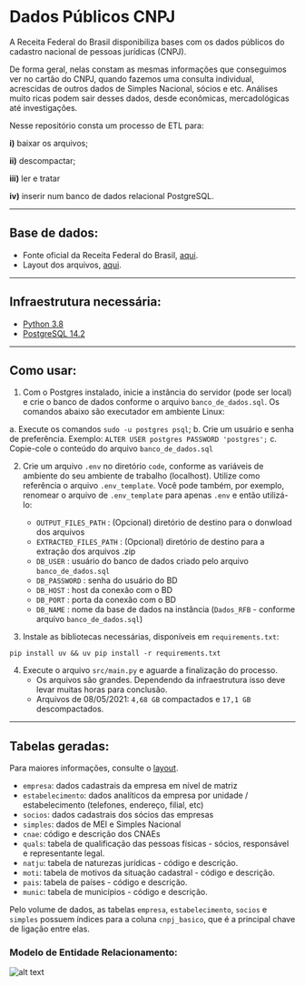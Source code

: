 # Dados Públicos CNPJ

A Receita Federal do Brasil disponibiliza bases com os dados públicos do cadastro nacional de pessoas jurídicas (CNPJ). 

De forma geral, nelas constam as mesmas informações que conseguimos ver no cartão do CNPJ, quando fazemos uma consulta individual, acrescidas de outros dados de Simples Nacional, sócios e etc. Análises muito ricas podem sair desses dados, desde econômicas, mercadológicas até investigações.

Nesse repositório consta um processo de ETL para: 

  **i)** baixar os arquivos; 
  
  **ii)** descompactar; 
  
  **iii)** ler e tratar
  
  **iv)** inserir num banco de dados relacional PostgreSQL.

---------------------

## Base de dados:

- Fonte oficial da Receita Federal do Brasil, [aqui](https://dados.gov.br/dados/conjuntos-dados/cadastro-nacional-da-pessoa-jurdica---cnpj).
- Layout dos arquivos, [aqui](https://www.gov.br/receitafederal/dados/cnpj-metadados.pdf).

---------------------

## Infraestrutura necessária:

- [Python 3.8](https://www.python.org/downloads/release/python-3810/)
- [PostgreSQL 14.2](https://www.postgresqltutorial.com/postgresql-getting-started/install-postgresql-linux/)
  
---------------------

## Como usar:

1. Com o Postgres instalado, inicie a instância do servidor (pode ser local) e crie o banco de dados conforme o arquivo `banco_de_dados.sql`. Os comandos abaixo são executador em ambiente Linux:

a. Execute os comandos `sudo -u postgres psql`;
b. Crie um usuário e senha de preferência. Exemplo: `ALTER USER postgres PASSWORD 'postgres';`
c. Copie-cole o conteúdo do arquivo `banco_de_dados.sql`
 
2. Crie um arquivo `.env` no diretório `code`, conforme as variáveis de ambiente do seu ambiente de trabalho (localhost). Utilize como referência o arquivo `.env_template`. Você pode também, por exemplo, renomear o arquivo de `.env_template` para apenas `.env` e então utilizá-lo:

   - `OUTPUT_FILES_PATH`    : (Opcional) diretório de destino para o donwload dos arquivos
   - `EXTRACTED_FILES_PATH` : (Opcional) diretório de destino para a extração dos arquivos .zip
   - `DB_USER`              : usuário do banco de dados criado pelo arquivo `banco_de_dados.sql`
   - `DB_PASSWORD`          : senha do usuário do BD
   - `DB_HOST`              : host da conexão com o BD 
   - `DB_PORT`              : porta da conexão com o BD 
   - `DB_NAME`              : nome da base de dados na instância (`Dados_RFB` - conforme arquivo `banco_de_dados.sql`)

3. Instale as bibliotecas necessárias, disponíveis em `requirements.txt`:
```
pip install uv && uv pip install -r requirements.txt
```

4. Execute o arquivo `src/main.py` e aguarde a finalização do processo.
   - Os arquivos são grandes. Dependendo da infraestrutura isso deve levar muitas horas para conclusão.
   - Arquivos de 08/05/2021: `4,68 GB` compactados e `17,1 GB` descompactados.
    
---------------------

## Tabelas geradas:

Para maiores informações, consulte o [layout](https://www.gov.br/receitafederal/pt-br/assuntos/orientacao-tributaria/cadastros/consultas/arquivos/NOVOLAYOUTDOSDADOSABERTOSDOCNPJ.pdf).

  - `empresa`: dados cadastrais da empresa em nível de matriz
  - `estabelecimento`: dados analíticos da empresa por unidade / estabelecimento (telefones, endereço, filial, etc)
  - `socios`: dados cadastrais dos sócios das empresas
  - `simples`: dados de MEI e Simples Nacional
  - `cnae`: código e descrição dos CNAEs
  - `quals`: tabela de qualificação das pessoas físicas - sócios, responsável e representante legal.  
  - `natju`: tabela de naturezas jurídicas - código e descrição.
  - `moti`: tabela de motivos da situação cadastral - código e descrição.
  - `pais`: tabela de países - código e descrição.
  - `munic`: tabela de municípios - código e descrição.


Pelo volume de dados, as tabelas  `empresa`, `estabelecimento`, `socios` e `simples` possuem índices para a coluna `cnpj_basico`, que é a principal chave de ligação entre elas.

### Modelo de Entidade Relacionamento:

![alt text](https://github.com/brunolnetto/RF_CNPJ/blob/master/images/Dados_RFB_ERD.png)


